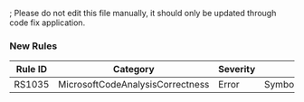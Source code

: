 ; Please do not edit this file manually, it should only be updated through code fix application.

### New Rules

Rule ID | Category | Severity | Notes
--------|----------|----------|-------
RS1035 | MicrosoftCodeAnalysisCorrectness | Error | SymbolIsBannedInAnalyzersAnalyzer
